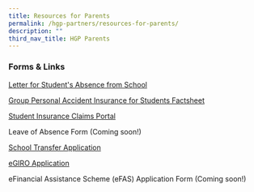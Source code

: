 ```yaml
---
title: Resources for Parents
permalink: /hgp-partners/resources-for-parents/
description: ""
third_nav_title: HGP Parents
---
```

### Forms & Links

[Letter for Student's Absence from School](https://form.gov.sg/645360756dc31e00120596cc)

[Group Personal Accident Insurance for Students Factsheet](https://go.gov.sg/gpaproductsheet2023)

[Student Insurance Claims Portal](https://studentgpa.incomegroupins.com.sg/#/)

Leave of Absence Form (Coming soon!)

[School Transfer Application](https://form.gov.sg/641d41fe87c4320012288ba0)

[eGIRO Application](https://www.moe.gov.sg/financial-matters/fees/egiro)

eFinancial Assistance Scheme (eFAS) Application Form (Coming soon!)
